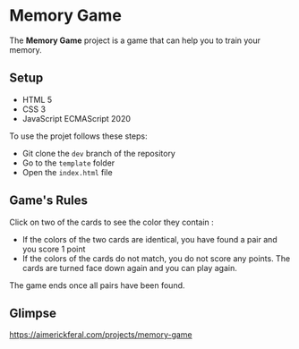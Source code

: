 # **Memory Game**

The **Memory Game** project is a game that can help you to train your memory.

## **Setup**

- HTML 5
- CSS 3
- JavaScript ECMAScript 2020

To use the projet follows these steps:

- Git clone the `dev` branch of the repository
- Go to the `template` folder
- Open the `index.html` file

## **Game's Rules**

Click on two of the cards to see the color they contain :

- If the colors of the two cards are identical, you have found a pair and you score 1 point
- If the colors of the cards do not match, you do not score any points. The cards are turned face down again and you can play again.

The game ends once all pairs have been found.

## **Glimpse**

https://aimerickferal.com/projects/memory-game
